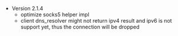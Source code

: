 * Version 2.1.4
    - optimize socks5 helper impl
    - client dns_resolver might not return ipv4 result and ipv6 is not support yet, thus the connection will be dropped
